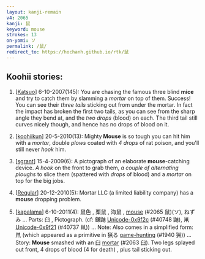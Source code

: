 ```yaml
---
layout: kanji-remain
v4: 2065
kanji: 鼠
keyword: mouse
strokes: 13
on-yomi: ソ
permalink: /鼠/
redirect_to: https://hochanh.github.io/rtk/鼠
---
```


## Koohii stories: 

1) [<a href="http://kanji.koohii.com/profile/Katsuo">Katsuo</a>] 6-10-2007(145): You are chasing the famous three blind <strong>mice</strong> and try to catch them by slamming a <em>mortar</em> on top of them. Success! You can see their <em>three tails</em> sticking out from under the mortar. In fact the impact has broken the first two tails, as you can see from the sharp angle they bend at, and the <em>two drops</em> (blood) on each. The third tail still curves nicely though, and hence has no drops of blood on it.

2) [<a href="http://kanji.koohii.com/profile/koohiikun">koohiikun</a>] 20-5-2010(13): Mighty<strong> Mouse</strong> is so tough you can hit him with a <em>mortar</em>, double <em>plows</em> coated with <em>4 drops</em> of rat poison, and you&#039;ll still never <em>hook</em> him.

3) [<a href="http://kanji.koohii.com/profile/sgrant">sgrant</a>] 15-4-2009(6): A pictograph of an elaborate<strong> mouse</strong>-catching device. <em>A hook</em> on the front to grab them, <em>a couple of alternating ploughs</em> to slice them (spattered with <em>drops</em> of blood) and a <em>mortar</em> on top for the big jobs.

4) [<a href="http://kanji.koohii.com/profile/Regular">Regular</a>] 20-12-2010(5): Mortar LLC (a limited liability company) has a<strong> mouse</strong> dropping problem.

5) [<a href="http://kanji.koohii.com/profile/kapalama">kapalama</a>] 6-10-2011(4): 鼠色 , 栗鼠 , 海鼠 , <a href="../v4/2065.html">mouse</a> (#2065 鼠)(ソ), ねずみ ... Parts: 臼 , Pictograph. (cf: 鎌鼬 <a href="http://kanji.koohii.com/study/kanji/40748">Unicode-0x9f2c</a> (#40748 鼬), 鼡<a href="http://kanji.koohii.com/study/kanji/40737">Unicode-0x9f21</a> (#40737 鼡)) ... Note: Also comes in a simplified form: 鼡 (which appeared as a primitive in 猟る <a href="http://kanji.koohii.com/study/kanji/1940">game-hunting</a> (#1940 猟)) ... Story:<strong> Mouse</strong> smashed with an 臼 <a href="../v4/2063.html">mortar</a> (#2063 臼). Two legs splayed out front, 4 drops of blood (4 for death) , plus tail sticking out.

